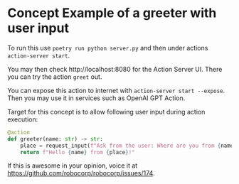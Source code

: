 # Concept Example of a greeter with user input

To run this use `poetry run python server.py` and 
then under actions `action-server start`.

You may then check http://localhost:8080 for the Action Server UI.
There you can try the action `greet` out.

You can expose this action to internet with `action-server start --expose`.
Then you may use it in services such as OpenAI GPT Action.

Target for this concept is to allow following user input during action execution:
```python
@action
def greeter(name: str) -> str:
    place = request_input(f"Ask from the user: Where are you from {name}?")
    return f"Hello {name} from {place}!"
```

If this is awesome in your opinion, voice it at https://github.com/robocorp/robocorp/issues/174.
